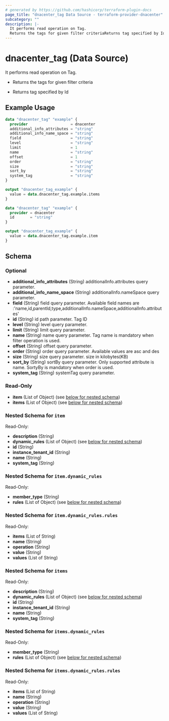 ```yaml
---
# generated by https://github.com/hashicorp/terraform-plugin-docs
page_title: "dnacenter_tag Data Source - terraform-provider-dnacenter"
subcategory: ""
description: |-
  It performs read operation on Tag.
  Returns the tags for given filter criteriaReturns tag specified by Id
---
```


# dnacenter_tag (Data Source)

It performs read operation on Tag.

- Returns the tags for given filter criteria

- Returns tag specified by Id

## Example Usage

```terraform
data "dnacenter_tag" "example" {
  provider                   = dnacenter
  additional_info_attributes = "string"
  additional_info_name_space = "string"
  field                      = "string"
  level                      = "string"
  limit                      = 1
  name                       = "string"
  offset                     = 1
  order                      = "string"
  size                       = "string"
  sort_by                    = "string"
  system_tag                 = "string"
}

output "dnacenter_tag_example" {
  value = data.dnacenter_tag.example.items
}

data "dnacenter_tag" "example" {
  provider = dnacenter
  id       = "string"
}

output "dnacenter_tag_example" {
  value = data.dnacenter_tag.example.item
}
```

<!-- schema generated by tfplugindocs -->
## Schema

### Optional

- **additional_info_attributes** (String) additionalInfo.attributes query parameter.
- **additional_info_name_space** (String) additionalInfo.nameSpace query parameter.
- **field** (String) field query parameter. Available field names are :'name,id,parentId,type,additionalInfo.nameSpace,additionalInfo.attributes'
- **id** (String) id path parameter. Tag ID
- **level** (String) level query parameter.
- **limit** (String) limit query parameter.
- **name** (String) name query parameter. Tag name is mandatory when filter operation is used.
- **offset** (String) offset query parameter.
- **order** (String) order query parameter. Available values are asc and des
- **size** (String) size query parameter. size in kilobytes(KB)
- **sort_by** (String) sortBy query parameter. Only supported attribute is name. SortyBy is mandatory when order is used.
- **system_tag** (String) systemTag query parameter.

### Read-Only

- **item** (List of Object) (see [below for nested schema](#nestedatt--item))
- **items** (List of Object) (see [below for nested schema](#nestedatt--items))

<a id="nestedatt--item"></a>
### Nested Schema for `item`

Read-Only:

- **description** (String)
- **dynamic_rules** (List of Object) (see [below for nested schema](#nestedobjatt--item--dynamic_rules))
- **id** (String)
- **instance_tenant_id** (String)
- **name** (String)
- **system_tag** (String)

<a id="nestedobjatt--item--dynamic_rules"></a>
### Nested Schema for `item.dynamic_rules`

Read-Only:

- **member_type** (String)
- **rules** (List of Object) (see [below for nested schema](#nestedobjatt--item--dynamic_rules--rules))

<a id="nestedobjatt--item--dynamic_rules--rules"></a>
### Nested Schema for `item.dynamic_rules.rules`

Read-Only:

- **items** (List of String)
- **name** (String)
- **operation** (String)
- **value** (String)
- **values** (List of String)




<a id="nestedatt--items"></a>
### Nested Schema for `items`

Read-Only:

- **description** (String)
- **dynamic_rules** (List of Object) (see [below for nested schema](#nestedobjatt--items--dynamic_rules))
- **id** (String)
- **instance_tenant_id** (String)
- **name** (String)
- **system_tag** (String)

<a id="nestedobjatt--items--dynamic_rules"></a>
### Nested Schema for `items.dynamic_rules`

Read-Only:

- **member_type** (String)
- **rules** (List of Object) (see [below for nested schema](#nestedobjatt--items--dynamic_rules--rules))

<a id="nestedobjatt--items--dynamic_rules--rules"></a>
### Nested Schema for `items.dynamic_rules.rules`

Read-Only:

- **items** (List of String)
- **name** (String)
- **operation** (String)
- **value** (String)
- **values** (List of String)


